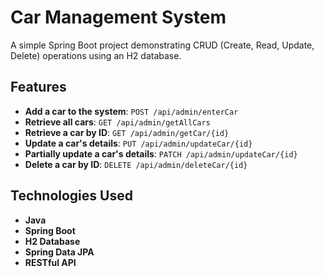 # Car Management System

A simple Spring Boot project demonstrating CRUD (Create, Read, Update, Delete) operations using an H2 database.

## Features

- **Add a car to the system**: `POST /api/admin/enterCar`
- **Retrieve all cars**: `GET /api/admin/getAllCars`
- **Retrieve a car by ID**: `GET /api/admin/getCar/{id}`
- **Update a car's details**: `PUT /api/admin/updateCar/{id}`
- **Partially update a car's details**: `PATCH /api/admin/updateCar/{id}`
- **Delete a car by ID**: `DELETE /api/admin/deleteCar/{id}`

## Technologies Used

- **Java**
- **Spring Boot**
- **H2 Database**
- **Spring Data JPA**
- **RESTful API**
